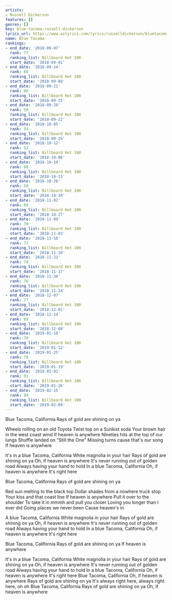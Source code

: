 ```yaml
---
artists:
- Russell Dickerson
features: []
genres: []
key: blue-tacoma-russell-dickerson
lyrics_url: https://www.azlyrics.com/lyrics/russelldickerson/bluetacoma.html
name: Blue Tacoma
rankings:
- end_date: '2018-09-07'
  rank: 77
  ranking_list: Billboard Hot 100
  start_date: '2018-09-01'
- end_date: '2018-09-14'
  rank: 68
  ranking_list: Billboard Hot 100
  start_date: '2018-09-08'
- end_date: '2018-09-21'
  rank: 68
  ranking_list: Billboard Hot 100
  start_date: '2018-09-15'
- end_date: '2018-09-28'
  rank: 59
  ranking_list: Billboard Hot 100
  start_date: '2018-09-22'
- end_date: '2018-10-05'
  rank: 54
  ranking_list: Billboard Hot 100
  start_date: '2018-09-29'
- end_date: '2018-10-12'
  rank: 52
  ranking_list: Billboard Hot 100
  start_date: '2018-10-06'
- end_date: '2018-10-19'
  rank: 60
  ranking_list: Billboard Hot 100
  start_date: '2018-10-13'
- end_date: '2018-10-26'
  rank: 58
  ranking_list: Billboard Hot 100
  start_date: '2018-10-20'
- end_date: '2018-11-02'
  rank: 65
  ranking_list: Billboard Hot 100
  start_date: '2018-10-27'
- end_date: '2018-11-09'
  rank: 70
  ranking_list: Billboard Hot 100
  start_date: '2018-11-03'
- end_date: '2018-11-16'
  rank: 71
  ranking_list: Billboard Hot 100
  start_date: '2018-11-10'
- end_date: '2018-11-23'
  rank: 74
  ranking_list: Billboard Hot 100
  start_date: '2018-11-17'
- end_date: '2018-11-30'
  rank: 76
  ranking_list: Billboard Hot 100
  start_date: '2018-11-24'
- end_date: '2018-12-07'
  rank: 77
  ranking_list: Billboard Hot 100
  start_date: '2018-12-01'
- end_date: '2018-12-14'
  rank: 89
  ranking_list: Billboard Hot 100
  start_date: '2018-12-08'
- end_date: '2019-01-18'
  rank: 79
  ranking_list: Billboard Hot 100
  start_date: '2019-01-12'
- end_date: '2019-01-25'
  rank: 79
  ranking_list: Billboard Hot 100
  start_date: '2019-01-19'
- end_date: '2019-02-01'
  rank: 91
  ranking_list: Billboard Hot 100
  start_date: '2019-01-26'
- end_date: '2019-02-15'
  rank: 99
  ranking_list: Billboard Hot 100
  start_date: '2019-02-09'
---
```


Blue Tacoma, California
Rays of gold are shining on ya

Wheels rolling on an old Toyota
Twist top on a Sunkist soda
Your brown hair in the west coast wind
If heaven is anywhere
Nineties hits at the top of our lungs
Shuffle landed on "Still the One"
Missing turns cause that's our song
If heaven is anywhere

It's in a blue Tacoma, California
White magnolia in your hair
Rays of gold are shining on ya
Oh, if heaven is anywhere
It's never running out of golden road
Always having your hand to hold
In a blue Tacoma, California
Oh, if heaven is anywhere
It's right here

Blue Tacoma, California
Rays of gold are shining on ya

Red sun melting to the black top
Dollar shades from a nowhere truck stop
Your kiss and that coast line
If heaven is anywhere
Pull it over to the shoulder
To take it in mmmh and pull you closer
Loving you longer than I ever did
Going places we never been
Cause heaven's in

A blue Tacoma, California
White magnolia in your hair
Rays of gold are shining on ya
Oh, if heaven is anywhere
It's never running out of golden road
Always having your hand to hold
In a blue Tacoma, California
Oh, if heaven is anywhere
It's right here

Blue Tacoma, California
Rays of gold are shining on ya
If heaven is anywhere

It's in a blue Tacoma, California
White magnolia in your hair
Rays of gold are shining on ya
Oh, if heaven is anywhere
It's never running out of golden road
Always having your hand to hold
In a blue Tacoma, California
Oh, if heaven is anywhere
It's right here
Blue Tacoma, California
Oh, if heaven is anywhere
Rays of gold are shining on ya
It's always right here, always right here, oh oh
Blue Tacoma, California
Rays of gold are shining on ya
Oh, if heaven is anywhere



